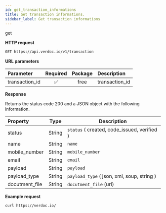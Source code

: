 ```yaml
---
id: get_transaction_informations
title: Get transaction informations.
sidebar_label: Get transaction informations
---
```


<span class="badges get">get</span>

**HTTP request**

```bash
GET https://api.verdoc.io/v1/transaction
```

**URL parameters**

| Parameter      | Required | Package | Description    |
| :------------- | :------: | :-----: | :------------- |
| transaction_id |    ✅    |  free   | transaction_id |

**Response**

Returns the status code 200 and a JSON object with the following information.

| Property       |  Type  | Description                                 |
| :------------- | :----: | ------------------------------------------- |
| status         | String | `status` ( created, code_issued, verified ) |
| name           | String | `name`                                      |
| mobile_number  | String | `mobile_number`                             |
| email          | String | `email`                                     |
| payload        | String | `payload`                                   |
| payload_type   | String | `payload_type` ( json, xml, soup, string )  |
| docutment_file | String | `docutment_file` (url)                      |

**Example request**

```bash
curl https://verdoc.io/
```
